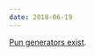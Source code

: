 ```yaml
---
date: 2018-06-19
---
```


[Pun generators exist](https://en.wikipedia.org/wiki/Computational_humor#Pun_generation).
